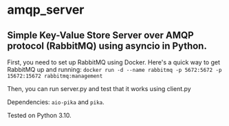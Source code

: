 # amqp_server
## Simple Key-Value Store Server over AMQP protocol (RabbitMQ) using asyncio in Python.

First, you need to set up RabbitMQ using Docker. Here's a quick way to get RabbitMQ up and running:
```docker run -d --name rabbitmq -p 5672:5672 -p 15672:15672 rabbitmq:management```

Then, you can run server.py and test that it works using client.py

Dependencies: `aio-pika` and `pika`.

Tested on Python 3.10.

